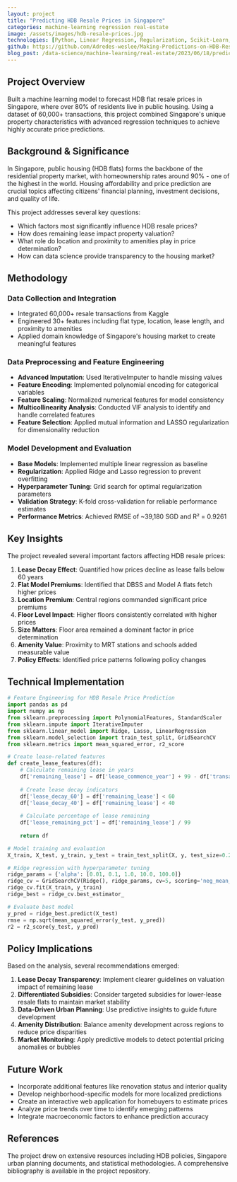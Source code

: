 ```yaml
---
layout: project
title: "Predicting HDB Resale Prices in Singapore"
categories: machine-learning regression real-estate
image: /assets/images/hdb-resale-prices.jpg
technologies: [Python, Linear Regression, Regularization, Scikit-Learn, Pandas, Feature Engineering]
github: https://github.com/Adredes-weslee/Making-Predictions-on-HDB-Resale-Price
blog_post: /data-science/machine-learning/real-estate/2023/06/18/predicting-hdb-resale-prices.html
---
```


## Project Overview

Built a machine learning model to forecast HDB flat resale prices in Singapore, where over 80% of residents live in public housing. Using a dataset of 60,000+ transactions, this project combined Singapore's unique property characteristics with advanced regression techniques to achieve highly accurate price predictions.

## Background & Significance

In Singapore, public housing (HDB flats) forms the backbone of the residential property market, with homeownership rates around 90% - one of the highest in the world. Housing affordability and price prediction are crucial topics affecting citizens' financial planning, investment decisions, and quality of life.

This project addresses several key questions:
- Which factors most significantly influence HDB resale prices?
- How does remaining lease impact property valuation?
- What role do location and proximity to amenities play in price determination?
- How can data science provide transparency to the housing market?

## Methodology

### Data Collection and Integration
- Integrated 60,000+ resale transactions from Kaggle
- Engineered 30+ features including flat type, location, lease length, and proximity to amenities
- Applied domain knowledge of Singapore's housing market to create meaningful features

### Data Preprocessing and Feature Engineering
- **Advanced Imputation**: Used IterativeImputer to handle missing values
- **Feature Encoding**: Implemented polynomial encoding for categorical variables
- **Feature Scaling**: Normalized numerical features for model consistency
- **Multicollinearity Analysis**: Conducted VIF analysis to identify and handle correlated features
- **Feature Selection**: Applied mutual information and LASSO regularization for dimensionality reduction

### Model Development and Evaluation
- **Base Models**: Implemented multiple linear regression as baseline
- **Regularization**: Applied Ridge and Lasso regression to prevent overfitting
- **Hyperparameter Tuning**: Grid search for optimal regularization parameters
- **Validation Strategy**: K-fold cross-validation for reliable performance estimates
- **Performance Metrics**: Achieved RMSE of ~39,180 SGD and R² = 0.9261

## Key Insights

The project revealed several important factors affecting HDB resale prices:

1. **Lease Decay Effect**: Quantified how prices decline as lease falls below 60 years
2. **Flat Model Premiums**: Identified that DBSS and Model A flats fetch higher prices
3. **Location Premium**: Central regions commanded significant price premiums
4. **Floor Level Impact**: Higher floors consistently correlated with higher prices
5. **Size Matters**: Floor area remained a dominant factor in price determination
6. **Amenity Value**: Proximity to MRT stations and schools added measurable value
7. **Policy Effects**: Identified price patterns following policy changes

## Technical Implementation

```python
# Feature Engineering for HDB Resale Price Prediction
import pandas as pd
import numpy as np
from sklearn.preprocessing import PolynomialFeatures, StandardScaler
from sklearn.impute import IterativeImputer
from sklearn.linear_model import Ridge, Lasso, LinearRegression
from sklearn.model_selection import train_test_split, GridSearchCV
from sklearn.metrics import mean_squared_error, r2_score

# Create lease-related features
def create_lease_features(df):
    # Calculate remaining lease in years
    df['remaining_lease'] = df['lease_commence_year'] + 99 - df['transaction_year']
    
    # Create lease decay indicators
    df['lease_decay_60'] = df['remaining_lease'] < 60
    df['lease_decay_40'] = df['remaining_lease'] < 40
    
    # Calculate percentage of lease remaining
    df['lease_remaining_pct'] = df['remaining_lease'] / 99
    
    return df

# Model training and evaluation
X_train, X_test, y_train, y_test = train_test_split(X, y, test_size=0.2, random_state=42)

# Ridge regression with hyperparameter tuning
ridge_params = {'alpha': [0.01, 0.1, 1.0, 10.0, 100.0]}
ridge_cv = GridSearchCV(Ridge(), ridge_params, cv=5, scoring='neg_mean_squared_error')
ridge_cv.fit(X_train, y_train)
ridge_best = ridge_cv.best_estimator_

# Evaluate best model
y_pred = ridge_best.predict(X_test)
rmse = np.sqrt(mean_squared_error(y_test, y_pred))
r2 = r2_score(y_test, y_pred)
```

## Policy Implications

Based on the analysis, several recommendations emerged:

1. **Lease Decay Transparency**: Implement clearer guidelines on valuation impact of remaining lease
2. **Differentiated Subsidies**: Consider targeted subsidies for lower-lease resale flats to maintain market stability
3. **Data-Driven Urban Planning**: Use predictive insights to guide future development
4. **Amenity Distribution**: Balance amenity development across regions to reduce price disparities
5. **Market Monitoring**: Apply predictive models to detect potential pricing anomalies or bubbles

## Future Work

- Incorporate additional features like renovation status and interior quality
- Develop neighborhood-specific models for more localized predictions
- Create an interactive web application for homebuyers to estimate prices
- Analyze price trends over time to identify emerging patterns
- Integrate macroeconomic factors to enhance prediction accuracy

## References

The project drew on extensive resources including HDB policies, Singapore urban planning documents, and statistical methodologies. A comprehensive bibliography is available in the project repository.

